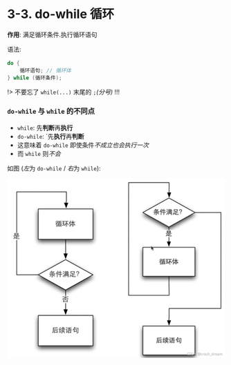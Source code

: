 # 3-3. do-while 循环

**作用**: 满足循环条件.执行循环语句

语法:

```cpp
do {
    循环语句; // 循环体
} while (循环条件);
```

!> 不要忘了 `while(...)` 末尾的 `;`*(分号)* !!!

### `do-while` 与 `while` 的不同点

- `while`: 先**判断**再**执行**
- `do-while`: `先**执行**再**判断**
- 这意味着 `do-while` 即使条件*不成立也会执行一次*
- 而 `while` 则*不会*

如图 (*左*为 `do-while` / *右*为 `while`):

![1-do-while-compare](3-img/1-do-while-compare.png)